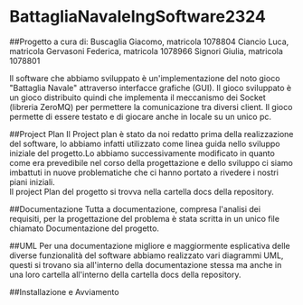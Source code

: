 # BattagliaNavaleIngSoftware2324

##Progetto a cura di:
Buscaglia Giacomo, matricola 1078804
Ciancio Luca, matricola 
Gervasoni Federica, matricola 1078966
Signori Giulia, matricola 1078801

Il software che abbiamo sviluppato è un'implementazione del noto gioco "Battaglia Navale" attraverso interfacce grafiche (GUI). Il gioco sviluppato è un gioco distribuito quindi che implementa il meccanismo dei Socket (libreria ZeroMQ) per permettere la comunicazione tra diversi client. Il gioco permette di essere testato e di giocare anche in locale su un unico pc. <br>

##Project Plan
Il Project plan è stato da noi redatto prima della realizzazione del software, lo abbiamo infatti utilizzato come linea guida nello sviluppo iniziale del progetto.Lo abbiamo successivamente modificato in quanto come era prevedibile nel corso della progettazione e dello sviluppo ci siamo imbattuti in nuove problematiche che ci hanno portato a rivedere i nostri piani iniziali.<br>
Il project Plan del progetto si trovva nella cartella docs della repository.<br>

##Documentazione
Tutta a documentazione, compresa l'analisi dei requisiti, per la progettazione del problema è stata scritta in un unico file chiamato Documentazione del progetto.

##UML
Per una documentazione migliore e maggiormente esplicativa delle diverse funzionalità del software abbiamo realizzato vari diagrammi UML, questi si trovano sia all'interno della documentazione stessa ma anche in una loro cartella all'interno della cartella docs della repository.

##Installazione e Avviamento

